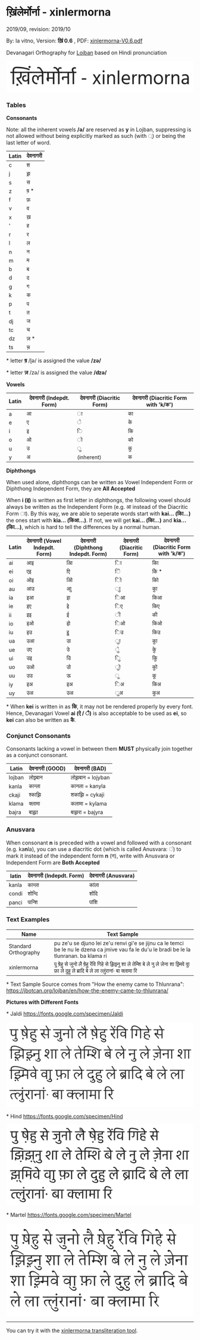 <!--4-->
# ख़िंलेर्मोर्ना - xinlermorna

2019/09, revision: 2019/10

By: la vitno, Version: **ख़िं 0.6** , PDF: [xinlermorna-V0.6.pdf](xinlermorna/xinlermorna-V0.6.pdf)

Devanagari Orthography for [Lojban](https://mw.lojban.org/papri/Lojban) based on Hindi pronunciation

![xinlermorna](xinlermorna/xinlermorna.png)

### Tables

**Consonants**

Note: all the inherent vowels **/ə/** are reserved as **y** in Lojban, suppressing is not allowed without being explicitly marked as such (with ्) or being the last letter of word.

| Latin | देवनागरी |
| ----- | ---------- |
| c     | श          |
| j     | झ़          |
| s     | स          |
| z     | ष़ *       |
| f     | फ़          |
| v     | व          |
| x     | ख़          |
| '     | ह          |
| r     | र          |
| l     | ल          |
| n     | न          |
| m     | म          |
| b     | ब          |
| d     | द          |
| g     | ग          |
| k     | क          |
| p     | प          |
| t     | त          |
| dj    | ज          |
| tc    | च          |
| dz    | ज़ *        |
| ts    | च़          |

\* letter **ष़** /ɭə/ is assigned the value **/zə/**

\* letter **ज़** /zə/ is assigned the value **/ʣə/**

**Vowels**

| Latin | देवनागरी (Indepdt. Form) | देवनागरी (Diacritic Form) | देवनागरी (Diacritic Form with 'k/क') |
| ----- | ----------------------------- | --------------------------- | -------------------------------------- |
| a     | आ                     | ा                         | का                                     |
| e     | ए                             | े                            | के                                      |
| i     | इ                             | ि                           | कि                                     |
| o     | ओ                             | ो                           | को                                     |
| u     | उ                             | ु                            | कु                                      |
| y     | अ                         | (inherent) | क                             |

**Diphthongs**

When used alone, diphthongs can be written as Vowel Independent Form or Diphthong Independent Form, they are **All Accepted**

When **i (इ)** is written as first letter in diphthongs, the following vowel should always be written as the Independent Form (e.g. आ instead of the Diacritic Form  ा). By this way, we are able to seperate words start with **kai... (काि...)** the ones start with **kia... (किआ...)**. If not, we will get **kai... (काि...)** and **kia... (किा...)**, which is hard to tell the differences by a normal human.

| Latin | देवनागरी (Vowel Indepdt. Form) | देवनागरी (Diphthong Indepdt. Form) | देवनागरी (Diacritic Form) | देवनागरी (Diacritic Form with 'k/क') |
| ----- | ----------------------------------- | --------------------------------------- | --------------------------- | -------------------------------------- |
| ai    | आइ                                | आि                                   | ाि                          | काि                                    |
| ei    | एइ                    | एि                                      | ेि                           | केि *                                   |
| oi    | ओइ                                  | ओि                                      | ोि                          | कोि                                    |
| au    | आउ                                | आु                                     | ाु                           | काु                                     |
| ia    | इआ                                 | इा                                      | िआ                   | किआ                                 |
| ie    | इए                                  | इे                                       | िए                    | किए                                   |
| ii    | इइ                                  | ई                                       | ी                           | की                                     |
| io    | इओ                                  | इो                                      | िओ                   | किओ                                  |
| iu    | इउ                                  | इु                                       | िउ                    | किउ                                   |
| ua    | उआ                                 | उा                                     | ुा                           | कुा                                     |
| ue    | उए                                  | उे                                       | ुे                            | कुे                                      |
| ui    | उइ                                  | उि                                      | ुि                           | कुि                                     |
| uo    | उओ                                  | उो                                      | ुो                           | कुो                                     |
| uu    | उउ                                  | ऊ                                       | ू                            | कू                                      |
| iy | इअ | इअ | िअ | किअ |
| uy | उअ | उअ | ुअ | कुअ |

\* When **kei** is written in as **केि**, it may not be rendered properly by every font. Hence, Devanagari Vowel **ai (ऐ / ै)** is also acceptable to be used as **ei**, so **kei** can also be written as **कै**.

### Conjunct Consonants

Consonants lacking a vowel in between them **MUST** physically join together as a conjunct consonant.

| Latin  | देवनागरी (GOOD) | देवनागरी (BAD) |
| ------ | ---------------------------------- | ------------------------------- |
| lojban | लोझ़्बान   | लोझ़बान = lojyban           |
| kanla  | कान्ला        | कानला = kanyla              |
| ckaji  | श्काझ़ि              | शकाझ़ि = cykaji                     |
| klama  | क्लामा               | कलामा = kylama                     |
| bajra  | बाझ़्रा              | बाझ़रा = bajyra                     |

### Anusvara

When consonant **n** is preceded with a vowel and followed with a consonant (e.g. ka**n**la), you can use a diacritic dot (which is called Anusvara: ं) to mark it instead of the independent form **n** (न), write with Anusvara or Independent Form are **Both Accepted**

| latin | देवनागरी (Indepdt. Form) | देवनागरी (Anusvara) |
| ----- | ----------------------- | ------------------ |
| kanla | कान्ला                   | कांला               |
| condi | शोन्दि                   | शोंदि               |
| panci | पान्शि                   | पांशि               |

### Text Examples

| Name                 | Text Sample                                                  |
| -------------------- | ------------------------------------------------------------ |
| Standard Orthography | pu ze'u se djuno lei ze'u renvi gi'e se jijnu ca le temci be le nu le dzena ca jmive vau fa le du'u le bradi be le la tlunranan. ba klama ri |
| xinlermorna          | पु ष़ेहु से जुनो लै ष़ेहु रेंवि गिहे से झ़िझ़्नु शा ले तेम्शि बे ले नु ले ज़ेना शा झ़्मिवे वाु फ़ा ले दुहु ले ब्रादि बे ले ला त्लुंरानां· बा क्लामा रि |

\* Text Sample Source comes from "How the enemy came to Thlunrana": https://jbotcan.org/lojban/en/how-the-enemy-came-to-thlunrana/

**Pictures with Different Fonts**


\* Jaldi https://fonts.google.com/specimen/Jaldi

![Jaldi](xinlermorna/Jaldi.png)

\* Hind https://fonts.google.com/specimen/Hind

![Hind](xinlermorna/Hind.png)

\* Martel https://fonts.google.com/specimen/Martel

![Martel](xinlermorna/Martel.png)

---

You can try it with the [xinlermorna transliteration tool](https://vitovan.com/xinlermorna-transliteration/).
